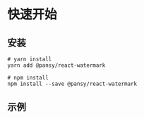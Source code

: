 # 快速开始

## 安装

```
# yarn install
yarn add @pansy/react-watermark

# npm install
npm install --save @pansy/react-watermark
```

## 示例

<code src="./demo/demo-01.tsx" inline />
